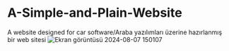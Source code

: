 # A-Simple-and-Plain-Website
A website designed for car software/Araba yazılımları üzerine hazırlanmış bir web sitesi
![Ekran görüntüsü 2024-08-07 150107](https://github.com/user-attachments/assets/fff8ce59-08c5-426b-95f6-edb26fccf35d)
